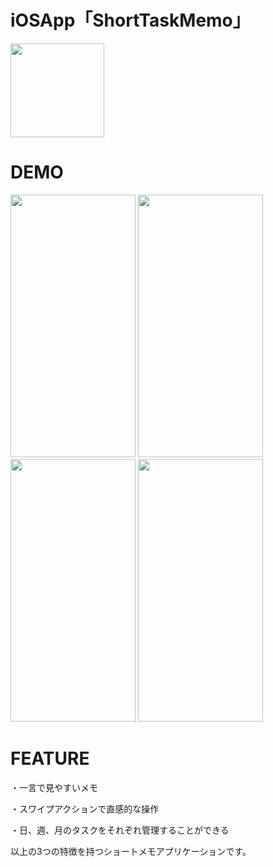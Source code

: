 # iOSApp「ShortTaskMemo」

<img src = "https://user-images.githubusercontent.com/108657417/221779069-72b8364b-ad76-4138-aa92-a5b559550dd2.png" width="150">


# DEMO

<img src="https://user-images.githubusercontent.com/108657417/218646635-bcda929e-750a-4c0b-b2cc-811003e49d01.png" width = 200 height = 420> <img src="https://user-images.githubusercontent.com/108657417/218653194-ff90c1ad-50ce-4956-981e-dfd617d91f24.png" width = 200 height = 420> <img src="https://user-images.githubusercontent.com/108657417/218653284-bb63a6c0-c2a6-464f-9674-8b1dd2aab4b5.png" width = 200 height = 420> <img src="https://user-images.githubusercontent.com/108657417/218647285-1252ec7c-a332-4408-b1eb-0a443d59ee83.png" width = 200 height = 420>



# FEATURE

・一言で見やすいメモ

・スワイプアクションで直感的な操作

・日、週、月のタスクをそれぞれ管理することができる

以上の3つの特徴を持つショートメモアプリケーションです。
